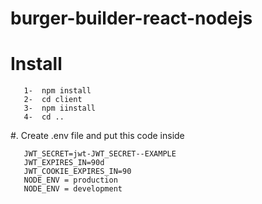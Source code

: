 # burger-builder-react-nodejs

# Install 

```
   1-  npm install 
   2-  cd client 
   3-  npm iinstall
   4-  cd ..
```

#. Create .env file and put this code inside 

```
   JWT_SECRET=jwt-JWT_SECRET--EXAMPLE
   JWT_EXPIRES_IN=90d
   JWT_COOKIE_EXPIRES_IN=90
   NODE_ENV = production
   NODE_ENV = development
```
